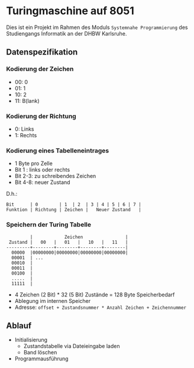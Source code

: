 # Turingmaschine auf 8051

Dies ist ein Projekt im Rahmen des Moduls `Systemnahe Programmierung` des Studiengangs Informatik an der DHBW Karlsruhe.

## Datenspezifikation

### Kodierung der Zeichen

- 00: 0
- 01: 1
- 10: 2
- 11: B(lank)

### Kodierung der Richtung

- 0: Links
- 1: Rechts

### Kodierung eines Tabelleneintrages

- 1 Byte pro Zelle
- Bit 1  : links oder rechts
- Bit 2-3: zu schreibendes Zeichen
- Bit 4-8: neuer Zustand

D.h.:

```
Bit      | 0        | 1  | 2  | 3 | 4 | 5 | 6 | 7 |
Funktion | Richtung | Zeichen |   Neuer Zustand   |
```

### Speichern der Turing Tabelle

```
         |            Zeichen                |
 Zustand |   00   |   01   |   10   |   11   |
---------+--------+--------+--------+--------|
  00000  |00000000|00000000|00000000|00000000|
  00001  | ... 
  00010  |
  00011  |
  00100  |
  .....  |
  11111  |
```

- 4 Zeichen (2 Bit) * 32 (5 Bit) Zustände = 128 Byte Speicherbedarf
- Ablegung im internen Speicher
- Adresse: `offset + Zustandsnummer * Anzahl Zeichen + Zeichennummer`

## Ablauf

- Initialisierung
	- Zustandstabelle via Dateieingabe laden
	- Band löschen
- Programmausführung

